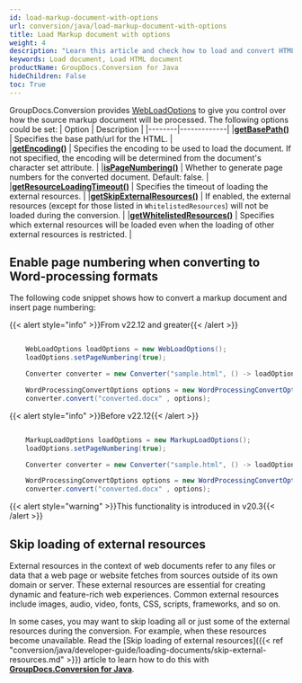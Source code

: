 ```yaml
---
id: load-markup-document-with-options
url: conversion/java/load-markup-document-with-options
title: Load Markup document with options
weight: 4
description: "Learn this article and check how to load and convert HTML documents with advanced options using GroupDocs.Conversion for Java API."
keywords: Load document, Load HTML document
productName: GroupDocs.Conversion for Java
hideChildren: False
toc: True
---
```

GroupDocs.Conversion provides [WebLoadOptions](https://reference.groupdocs.com/conversion/java/com.groupdocs.conversion.options.load/webloadoptions/) to give you control over how the source markup document will be processed. The following options could be set:
| Option | Description |
|--------|-------------|
|**[getBasePath()](https://reference.groupdocs.com/conversion/java/com.groupdocs.conversion.options.load/webloadoptions/#getBasePath--)** | Specifies the base path/url for the HTML. |  
|**[getEncoding()](https://reference.groupdocs.com/conversion/java/com.groupdocs.conversion.options.load/webloadoptions/#getEncoding--)** | Specifies the encoding to be used to load the document. If not specified, the encoding will be determined from the document's character set attribute. |
|**[isPageNumbering()](https://reference.groupdocs.com/conversion/java/com.groupdocs.conversion.options.load/webloadoptions/#isPageNumbering--)** | Whether to generate page numbers for the converted document. Default: false. |
|**[getResourceLoadingTimeout()](https://reference.groupdocs.com/conversion/java/com.groupdocs.conversion.options.load/webloadoptions/#getResourceLoadingTimeout--)** | Specifies the timeout of loading the external resources. |
|**[getSkipExternalResources()](https://reference.groupdocs.com/conversion/java/com.groupdocs.conversion.options.load/webloadoptions/#getSkipExternalResources--)** |  If enabled, the external resources (except for those listed in `WhitelistedResources`) will not be loaded during the conversion. |
|**[getWhitelistedResources()](https://reference.groupdocs.com/conversion/java/com.groupdocs.conversion.options.load/webloadoptions/#getWhitelistedResources--)** | Specifies which external resources will be loaded even when the loading of other external resources is restricted. |

## Enable page numbering when converting to Word-processing formats

The following code snippet shows how to convert a markup document and insert page numbering:


{{< alert style="info" >}}From v22.12 and greater{{< /alert >}}
```java

    WebLoadOptions loadOptions = new WebLoadOptions();
    loadOptions.setPageNumbering(true);

    Converter converter = new Converter("sample.html", () -> loadOptions);

    WordProcessingConvertOptions options = new WordProcessingConvertOptions();
    converter.convert("converted.docx" , options);

```


{{< alert style="info" >}}Before v22.12{{< /alert >}}
```java

    MarkupLoadOptions loadOptions = new MarkupLoadOptions();
    loadOptions.setPageNumbering(true);

    Converter converter = new Converter("sample.html", () -> loadOptions);

    WordProcessingConvertOptions options = new WordProcessingConvertOptions();
    converter.convert("converted.docx" , options);

```

{{< alert style="warning" >}}This functionality is introduced in v20.3{{< /alert >}}

## Skip loading of external resources

External resources in the context of web documents refer to any files or data that a web page or website fetches from sources outside of its own domain or server. These external resources are essential for creating dynamic and feature-rich web experiences. Common external resources include images, audio, video, fonts, CSS, scripts, frameworks, and so on. 

In some cases, you may want to skip loading all or just some of the external resources during the conversion. For example, when these resources become unavailable. Read the [Skip loading of external resources]({{< ref "conversion/java/developer-guide/loading-documents/skip-external-resources.md" >}}) article to learn how to do this with [**GroupDocs.Conversion for Java**](https://products.groupdocs.com/conversion/java/).
